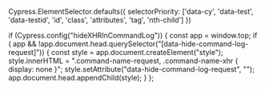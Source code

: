 Cypress.ElementSelector.defaults({
    selectorPriority: ['data-cy', 'data-test', 'data-testid', 'id', 'class', 'attributes', 'tag', 'nth-child']
})

if (Cypress.config("hideXHRInCommandLog"))
{
    const app = window.top;
    if ( app && !app.document.head.querySelector("[data-hide-command-log-request]"))
    {
        const style = app.document.createElement("style");
        style.innerHTML = ".command-name-request, .command-name-xhr { display: none }";
        style.setAttribute("data-hide-command-log-request", "");
        app.document.head.appendChild(style);
    }
};
